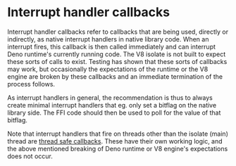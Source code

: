 # Interrupt handler callbacks

Interrupt handler callbacks refer to callbacks that are being used, directly or
indirectly, as native interrupt handlers in native library code. When an
interrupt fires, this callback is then called immediately and can interrupt Deno
runtime's currently running code. The V8 isolate is not built to expect these
sorts of calls to exist. Testing has shown that these sorts of callbacks may
work, but occasionally the expectations of the runtime or the V8 engine are
broken by these callbacks and an immediate termination of the process follows.

As interrupt handlers in general, the recommendation is thus to always create
minimal interrupt handlers that eg. only set a bitflag on the native library
side. The FFI code should then be used to poll for the value of that bitflag.

Note that interrupt handlers that fire on threads other than the isolate (main)
thread are [thread safe callbacks](./thread-safe.md). These have their own
working logic, and the above mentioned breaking of Deno runtime or V8 engine's
expectations does not occur.

